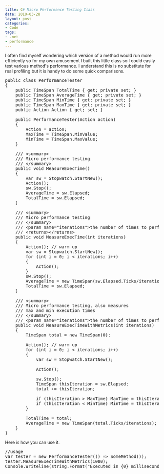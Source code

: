 ```yaml
---
title: C# Micro Performance Testing Class
date: 2010-03-28
layout: post
categories:
- Code
tags:
- .net
- performance
---
```


I often find myself wondering which version of a method would run more efficiently so for my own amusement I built this little class so I could easily test various method's performance. I understand this is no substitute for real profiling but it is handy to do some quick comparisons.
<pre class="prettyprint">public class PerformanceTester
{
    public TimeSpan TotalTime { get; private set; }
    public TimeSpan AverageTime { get; private set; }
    public TimeSpan MinTime { get; private set; }
    public TimeSpan MaxTime { get; private set; }
    public Action Action { get; set; }

    public PerformanceTester(Action action)
    {
        Action = action;
        MaxTime = TimeSpan.MinValue;
        MinTime = TimeSpan.MaxValue;
    }

    /// &lt;summary&gt;
    /// Micro performance testing
    /// &lt;/summary&gt;
    public void MeasureExecTime()
    {
        var sw = Stopwatch.StartNew();
        Action();
        sw.Stop();
        AverageTime = sw.Elapsed;
        TotalTime = sw.Elapsed;
    }

    /// &lt;summary&gt;
    /// Micro performance testing
    /// &lt;/summary&gt;
    /// &lt;param name="iterations"&gt;the number of times to perform action&lt;/param&gt;
    /// &lt;returns&gt;&lt;/returns&gt;
    public void MeasureExecTime(int iterations)
    {
        Action(); // warm up
        var sw = Stopwatch.StartNew();
        for (int i = 0; i &lt; iterations; i++)
        {
            Action();
        }
        sw.Stop();
        AverageTime = new TimeSpan(sw.Elapsed.Ticks/iterations);
        TotalTime = sw.Elapsed;
    }

    /// &lt;summary&gt;
    /// Micro performance testing, also measures
    /// max and min execution times
    /// &lt;/summary&gt;
    /// &lt;param name="iterations"&gt;the number of times to perform action&lt;/param&gt;
    public void MeasureExecTimeWithMetrics(int iterations)
    {
        TimeSpan total = new TimeSpan(0);

        Action(); // warm up
        for (int i = 0; i &lt; iterations; i++)
        {
            var sw = Stopwatch.StartNew();

            Action();

            sw.Stop();
            TimeSpan thisIteration = sw.Elapsed;
            total += thisIteration;

            if (thisIteration &gt; MaxTime) MaxTime = thisIteration;
            if (thisIteration &lt; MinTime) MinTime = thisIteration;
        }

        TotalTime = total;
        AverageTime = new TimeSpan(total.Ticks/iterations);
    }
}</pre>
Here is how you can use it.
<pre class="prettyprint">//usage
var tester = new PerformanceTester(() =&gt; SomeMethod());
tester.MeasureExecTimeWithMetrics(1000);
Console.Writeline(string.Format("Executed in {0} milliseconds", tester.AverageTime.TotalMilliseconds));</pre>